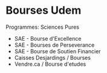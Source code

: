 # Bourses Udem 

Programmes: Sciences Pures

- SAE - Bourse d'Excellence
- SAE - Bourses de Perseverance
- SAE - Bourse de Soutien Financier
- Caisses Desjardings / Bourses
- Vendre.ca / Bourse d'etudes 

